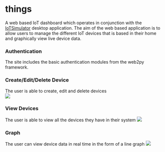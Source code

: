 # things
A web based IoT dashboard which operates in conjunction with the [IoTSimulator](https://github.com/uche1/IoTSimulator) desktop application. The aim of the web based application is to allow users to manage the different IoT devices that is based in their home and graphically view live device data.

### Authentication
The site includes the basic authentication modules from the web2py framework.

### Create/Edit/Delete Device
The user is able to create, edit and delete devices<br>
<img src="http://i.imgur.com/obyF73K.png">

### View Devices
The user is able to view all the devices they have in their system
<img src="http://i.imgur.com/KiqrPqF.png">

### Graph
The user can view device data in real time in the form of a line graph
<img src="http://i.imgur.com/NtMGBqr.png">

